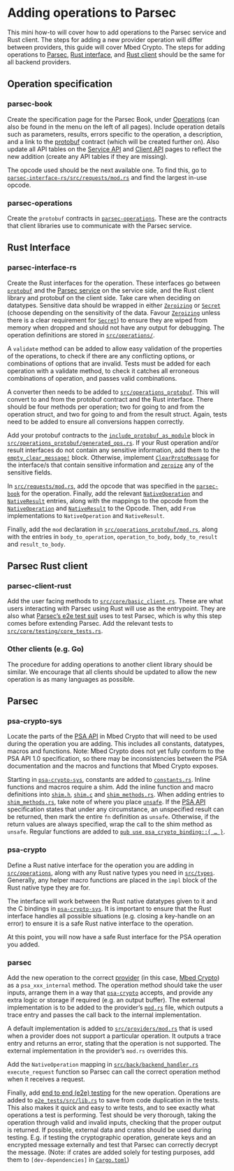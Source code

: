 # Adding operations to Parsec

This mini how-to will cover how to add operations to the Parsec service and Rust client. The steps
for adding a new provider operation will differ between providers, this guide will cover Mbed
Crypto. The steps for adding operations to [Parsec](#parsec), [Rust
interface](#parsec-interface-rs), and [Rust client](#parsec-client-rust) should be the same for all
backend providers.

## Operation specification

### parsec-book

Create the specification page for the Parsec Book, under
[Operations](https://parallaxsecond.github.io/parsec-book/parsec_client/operations/index.html) (can
also be found in the menu on the left of all pages). Include operation details such as parameters,
results, errors specific to the operation, a description, and a link to the
[protobuf](#parsec-operations) contract (which will be created further on). Also update all API
tables on the [Service API](../service_api_coverage.md) and [Client API](../clients_api_coverage.md)
pages to reflect the new addition (create any API tables if they are missing).

The opcode used should be the next available one. To find this, go to
[`parsec-interface-rs/src/requests/mod.rs`](https://github.com/parallaxsecond/parsec-interface-rs/blob/master/src/operations/mod.rs)
and find the largest in-use opcode.

### parsec-operations

Create the `protobuf` contracts in
[`parsec-operations`](https://github.com/parallaxsecond/parsec-operations/tree/master/protobuf).
These are the contracts that client libraries use to communicate with the Parsec service.

## Rust Interface

### parsec-interface-rs

Create the Rust interfaces for the operation. These interfaces go between
[`protobuf`](#parsec-operations) and the [Parsec service](#parsec) on the service side, and the Rust
client library and protobuf on the client side. Take care when deciding on datatypes. Sensitive data
should be wrapped in either
[`Zeroizing`](https://docs.rs/zeroize/latest/zeroize/struct.Zeroizing.html) or
[`Secret`](https://docs.rs/secrecy/latest/secrecy/struct.Secret.html) (choose depending on the
sensitivity of the data. Favour
[`Zeroizing`](https://docs.rs/zeroize/latest/zeroize/struct.Zeroizing.html) unless there is a clear
requirement for [`Secret`](https://docs.rs/secrecy/latest/secrecy/struct.Secret.html)) to ensure
they are wiped from memory when dropped and should not have any output for debugging. The operation
definitions are stored in
[`src/operations/`](https://github.com/parallaxsecond/parsec-interface-rs/tree/master/src/operations).

A `validate` method can be added to allow easy validation of the properties of the operations, to
check if there are any conflicting options, or combinations of options that are invalid. Tests must
be added for each operation with a validate method, to check it catches all erroneous combinations
of operation, and passes valid combinations.

A converter then needs to be added to
[`src/operations_protobuf`](https://github.com/parallaxsecond/parsec-interface-rs/tree/master/src/operations_protobuf).
This will convert to and from the protobuf contract and the Rust interface. There should be four
methods per operation; two for going to and from the operation struct, and two for going to and from
the result struct. Again, tests need to be added to ensure all conversions happen correctly.

Add your protobuf contracts to the
[`include_protobuf_as_module`](https://github.com/parallaxsecond/parsec-interface-rs/blob/f924c0f45695ebd88e34537934c579be8909cced/src/operations_protobuf/generated_ops.rs#L18)
block in
[`src/operations_protobuf/generated_ops.rs`](https://github.com/parallaxsecond/parsec-interface-rs/blob/master/src/operations_protobuf/generated_ops.rs).
If your Rust operation and/or result interfaces do not contain any sensitive information, add them
to the
[`empty_clear_message!`](https://github.com/parallaxsecond/parsec-interface-rs/blob/f924c0f45695ebd88e34537934c579be8909cced/src/operations_protobuf/generated_ops.rs#L129)
block. Otherwise, implement
[`ClearProtoMessage`](https://github.com/parallaxsecond/parsec-interface-rs/blob/f924c0f45695ebd88e34537934c579be8909cced/src/operations_protobuf/generated_ops.rs#L116)
for the interface/s that contain sensitive information and
[`zeroize`](https://github.com/parallaxsecond/parsec-interface-rs/blob/f924c0f45695ebd88e34537934c579be8909cced/src/operations_protobuf/generated_ops.rs#L146)
any of the sensitive fields.

In
[`src/requests/mod.rs`](https://github.com/parallaxsecond/parsec-interface-rs/blob/master/src/requests/mod.rs),
add the opcode that was specified in the [`parsec-book`](#parsec-book) for the operation. Finally,
add the relevant
[`NativeOperation`](https://github.com/parallaxsecond/parsec-interface-rs/blob/f924c0f45695ebd88e34537934c579be8909cced/src/operations/mod.rs#L32)
and
[`NativeResult`](https://github.com/parallaxsecond/parsec-interface-rs/blob/f924c0f45695ebd88e34537934c579be8909cced/src/operations/mod.rs#L79)
entries, along with the mappings to the opcode from the
[`NativeOperation`](https://github.com/parallaxsecond/parsec-interface-rs/blob/f924c0f45695ebd88e34537934c579be8909cced/src/operations/mod.rs#L59)
and
[`NativeResult`](https://github.com/parallaxsecond/parsec-interface-rs/blob/f924c0f45695ebd88e34537934c579be8909cced/src/operations/mod.rs#L106)
to the Opcode. Then, add `From` implementations to `NativeOperation` and `NativeResult`.

Finally, add the `mod` declaration in
[`src/operations_protobuf/mod.rs`](https://github.com/parallaxsecond/parsec-interface-rs/blob/master/src/operations_protobuf/mod.rs),
along with the entries in `body_to_operation`, `operation_to_body`, `body_to_result` and
`result_to_body`.

## Parsec Rust client

### parsec-client-rust

Add the user facing methods to
[`src/core/basic_client.rs`](https://github.com/parallaxsecond/parsec-client-rust/blob/master/src/core/basic_client.rs).
These are what users interacting with Parsec using Rust will use as the entrypoint. They are also
what [Parsec’s e2e test
suit](https://github.com/parallaxsecond/parsec/blob/master/e2e_tests/src/lib.rs) uses to test
Parsec, which is why this step comes before extending Parsec. Add the relevant tests to
[`src/core/testing/core_tests.rs`](https://github.com/parallaxsecond/parsec-client-rust/blob/master/src/core/testing/core_tests.rs).

### Other clients (e.g. Go)

The procedure for adding operations to another client library should be similar. We encourage that
all clients should be updated to allow the new operation is as many languages as possible.

## Parsec

### psa-crypto-sys

Locate the parts of the [PSA API](https://armmbed.github.io/mbed-crypto/html/index.html) in Mbed
Crypto that will need to be used during the operation you are adding. This includes all constants,
datatypes, macros and functions. Note: Mbed Crypto does not yet fully conform to the PSA API 1.0
specification, so there may be inconsistencies between the PSA documentation and the macros and
functions that Mbed Crypto exposes.

Starting in
[`psa-crypto-sys`](https://github.com/parallaxsecond/rust-psa-crypto/tree/master/psa-crypto-sys),
constants are added to
[`constants.rs`](https://github.com/parallaxsecond/rust-psa-crypto/blob/master/psa-crypto-sys/src/constants.rs).
Inline functions and macros require a shim. Add the inline function and macro definitions into
[`shim.h`](https://github.com/parallaxsecond/rust-psa-crypto/blob/master/psa-crypto-sys/src/c/shim.h),
[`shim.c`](https://github.com/parallaxsecond/rust-psa-crypto/blob/master/psa-crypto-sys/src/c/shim.c)
and
[`shim_methods.rs`](https://github.com/parallaxsecond/rust-psa-crypto/blob/master/psa-crypto-sys/src/shim_methods.rs).
When adding entries to
[`shim_methods.rs`](https://github.com/parallaxsecond/rust-psa-crypto/blob/master/psa-crypto-sys/src/shim_methods.rs),
take note of where you place
[`unsafe`](https://doc.rust-lang.org/book/ch19-01-unsafe-rust.html#using-extern-functions-to-call-external-code).
If the [PSA API](https://armmbed.github.io/mbed-crypto/html/index.html) specification states that
under any circumstance, an unspecified result can be returned, then mark the entire `fn` definition
as `unsafe`. Otherwise, if the return values are always specified, wrap the call to the shim method
as `unsafe`. Regular functions are added to [`pub use psa_crypto_binding::{ …
}`](https://github.com/parallaxsecond/rust-psa-crypto/blob/master/psa-crypto-sys/src/lib.rs).

### psa-crypto

Define a Rust native interface for the operation you are adding in
[`src/operations`](https://github.com/parallaxsecond/rust-psa-crypto/tree/master/psa-crypto/src/operations),
along with any Rust native types you need in
[`src/types`](https://github.com/parallaxsecond/rust-psa-crypto/tree/master/psa-crypto/src/types).
Generally, any helper macro functions are placed in the `impl` block of the Rust native type they
are for.

The interface will work between the Rust native datatypes given to it and the C bindings in
[`psa-crypto-sys`](#psa-crypto-sys). It is important to ensure that the Rust interface handles all
possible situations (e.g. closing a key-handle on an error) to ensure it is a safe Rust native
interface to the operation.

At this point, you will now have a safe Rust interface for the PSA operation you added.

### parsec

Add the new operation to the correct
[provider](https://github.com/parallaxsecond/parsec/tree/master/src/providers) (in this case, [Mbed
Crypto](https://github.com/parallaxsecond/parsec/tree/master/src/providers/mbed_crypto_provider)) as
a `psa_xxx_internal` method. The operation method should take the user inputs, arrange them in a way
that [`psa-crypto`](#psa-crypto) accepts, and provide any extra logic or storage if required (e.g.
an output buffer). The external implementation is to be added to the provider’s
[`mod.rs`](https://github.com/parallaxsecond/parsec/blob/master/src/providers/mbed_crypto_provider/mod.rs)
file, which outputs a trace entry and passes the call back to the internal implementation.

A default implementation is added to
[`src/providers/mod.rs`](https://github.com/parallaxsecond/parsec/blob/master/src/providers/mod.rs)
that is used when a provider does not support a particular operation. It outputs a trace entry and
returns an error, stating that the operation is not supported. The external implementation in the
provider’s `mod.rs` overrides this.

Add the `NativeOperation` mapping in
[`src/back/backend_handler.rs`](https://github.com/parallaxsecond/parsec/blob/master/src/back/backend_handler.rs)
`execute_request` function so Parsec can call the correct operation method when it receives a
request.

Finally, add [end to end (e2e)
testing](https://github.com/parallaxsecond/parsec/tree/master/e2e_tests/tests/per_provider) for the
new operation. Operations are added to
[`e2e_tests/src/lib.rs`](https://github.com/parallaxsecond/parsec/blob/master/e2e_tests/src/lib.rs)
to save from code duplication in the tests. This also makes it quick and easy to write tests, and to
see exactly what operations a test is performing. Test should be very thorough, taking the operation
through valid and invalid inputs, checking that the proper output is returned. If possible, external
data and crates should be used during testing. E.g. if testing the cryptographic operation, generate
keys and an encrypted message externally and test that Parsec can correctly decrypt the message.
(Note: if crates are added solely for testing purposes, add them to `[dev-dependencies]` in
[`Cargo.toml`](https://github.com/parallaxsecond/parsec/blob/master/e2e_tests/Cargo.toml))

